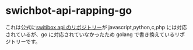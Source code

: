# swichbot-api-rapping-go

これは公式に[switibox api のリポジトリー](https://github.com/OpenWonderLabs/SwitchBotAPI)が javascript,python,c,php には対応されているが、go に対応されていなかったため golang で書き換えているリポジトリーです。
